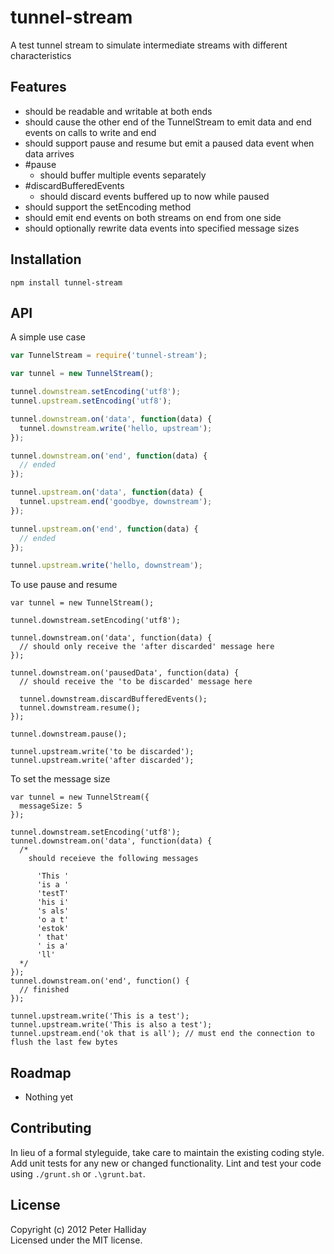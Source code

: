 tunnel-stream
=========

A test tunnel stream to simulate intermediate streams with different characteristics

## Features

- should be readable and writable at both ends
- should cause the other end of the TunnelStream to emit data and end events on calls to write and end
- should support pause and resume but emit a paused data event when data arrives
- #pause
  - should buffer multiple events separately
- #discardBufferedEvents
  - should discard events buffered up to now while paused
- should support the setEncoding method
- should emit end events on both streams on end from one side
- should optionally rewrite data events into specified message sizes

## Installation

```
npm install tunnel-stream
```

## API

A simple use case

```javascript
var TunnelStream = require('tunnel-stream');

var tunnel = new TunnelStream();

tunnel.downstream.setEncoding('utf8');
tunnel.upstream.setEncoding('utf8');

tunnel.downstream.on('data', function(data) {
  tunnel.downstream.write('hello, upstream');
});

tunnel.downstream.on('end', function(data) {
  // ended
});

tunnel.upstream.on('data', function(data) {
  tunnel.upstream.end('goodbye, downstream');
});

tunnel.upstream.on('end', function(data) {
  // ended
});

tunnel.upstream.write('hello, downstream');
```

To use pause and resume

```
var tunnel = new TunnelStream();

tunnel.downstream.setEncoding('utf8');

tunnel.downstream.on('data', function(data) {
  // should only receive the 'after discarded' message here
});

tunnel.downstream.on('pausedData', function(data) {
  // should receive the 'to be discarded' message here

  tunnel.downstream.discardBufferedEvents();
  tunnel.downstream.resume();
});

tunnel.downstream.pause();

tunnel.upstream.write('to be discarded');
tunnel.upstream.write('after discarded');
```

To set the message size

```
var tunnel = new TunnelStream({
  messageSize: 5
});

tunnel.downstream.setEncoding('utf8');
tunnel.downstream.on('data', function(data) {
  /* 
    should receieve the following messages

      'This '
      'is a '
      'testT'
      'his i'
      's als'
      'o a t'
      'estok'
      ' that'
      ' is a'
      'll'
  */
});
tunnel.downstream.on('end', function() {
  // finished
});

tunnel.upstream.write('This is a test');
tunnel.upstream.write('This is also a test');
tunnel.upstream.end('ok that is all'); // must end the connection to flush the last few bytes
```

## Roadmap

- Nothing yet

## Contributing
In lieu of a formal styleguide, take care to maintain the existing coding style. Add unit tests for any new or changed functionality. Lint and test your code using ``./grunt.sh`` or ``.\grunt.bat``.

## License
Copyright (c) 2012 Peter Halliday  
Licensed under the MIT license.